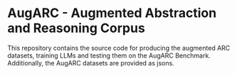 # AugARC - Augmented Abstraction and Reasoning Corpus

This repository contains the source code for producing the augmented ARC datasets, training LLMs and testing them on the AugARC Benchmark. Additionally, the AugARC datasets are provided as jsons.
